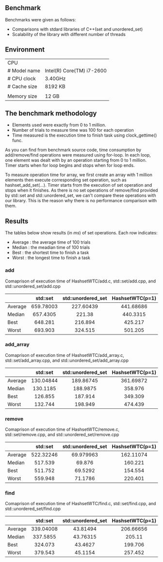 ## Benchmark
Benchmarks were given as follows:

- Comparisons with stdard libraries of C++(set and unordered_set)
- Scalability of the library with different number of threads

## Environment

|                                   |               |
|-----------------------------------|---------------|
| CPU								|				|
| # Model name						| Intel(R) Core(TM) i7-2600 | 
| # CPU clock                       | 3.40GHz       |
| # Cache size                      | 8192 KB       |
|                                   |               |
| Memory size                       | 12 GB         |

## The benchmark methodology
- Elements used were exactly from 0 to 1 million.
- Number of trials to measure time was 100 for each operation
- Time measured is the execution time to finish task using clock_gettime() func.

As you can find from benchmark source code, time consumption by add/remove/find operations were measured using for-loop. In each loop, one element was dealt with by an operation starting from 0 to 1 million. Timer starts when for loop begins and stops when for loop ends.

To measure operation time for array, we first create an array with 1 million elements then execute corresponding set operation, such as hashset_add_set(...). Timer starts from the execution of set operation and stops when it finishes. As there is no set operations of remove/find provided by std::set and std::unordered_set, we can't compare these operations with our library. This is the reason why there is no performance comparison with them.

## Results

The tables below show results (in *ms*) of set operations.
Each row indicates:

- Average : the average time of 100 trials
- Median  : the meadian time of 100 trials
- Best	  : the shortest time to finish a task
- Worst	  : the longest time to finish a task

### add
Comaprison of execution time of HashsetWTC/add.c, std::set/add.cpp, and std::unordered_set/add.cpp

| 			 |   std::set  | std::unordered_set | HashsetWTC(p=1) |
|------------|:-----------:|:------------------:|:---------------:|
| Average    |   659.78003 |    227.60439     	|   441.68686 	  |
| Median     |   657.4305  |    221.38  		|   440.3315 	  |
| Best       |   648.281   |    216.894 		|	425.217 	  |
| Worst      |   693.903   |    324.515			|   501.205       |

### add_array
Comaprison of execution time of HashsetWTC/add_array.c, std::set/add_array.cpp, and std::unordered_set/add_array.cpp

| 			 |   std::set  | std::unordered_set | HashsetWTC(p=1) | HashsetWTC(p=8) |
|------------|:-----------:|:------------------:|:---------------:|:---------------:|
| Average    |   130.04844 |    189.86745     	|   361.69872 	  |	  109.07113 	|
| Median     |   130.1185  |    188.9875  		|   358.976 	  |   107.7745 		|
| Best       |   126.855   |    187.914 		|	349.309 	  |   104.866 		|
| Worst      |   132.744   |    198.949			|   474.439       |   128.627 		|

### remove
Comaprison of execution time of HashsetWTC/remove.c, std::set/remove.cpp, and std::unordered_set/remove.cpp

| 			 |   std::set  | std::unordered_set | HashsetWTC(p=1) |
|------------|:-----------:|:------------------:|:---------------:|
| Average    |   522.32246 |    69.979963     	|   162.11074 	  |
| Median     |   517.539   |    69.876  		|   160.221 	  |
| Best       |   511.752   |    69.5292 		|	154.554 	  |
| Worst      |   559.948   |    71.1786			|   220.401       |

### find
Comaprison of execution time of HashsetWTC/find.c, std::set/find.cpp, and std::unordered_set/find.cpp

| 			 |   std::set  | std::unordered_set | HashsetWTC(p=1) |
|------------|:-----------:|:------------------:|:---------------:|
| Average    |   339.04008 |    43.81494     	|   206.66656 	  |
| Median     |   337.5855  |    43.76315  		|   205.11 		  |
| Best       |   324.073   |    43.4627 		|	199.706 	  |
| Worst      |   379.543   |    45.1154			|   257.452       |
